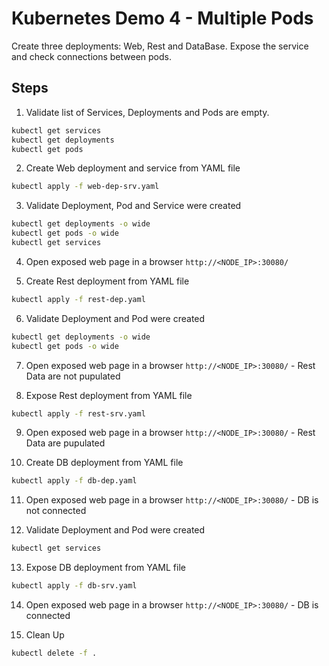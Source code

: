 # Kubernetes Demo 4 - Multiple Pods

Create three deployments: Web, Rest and DataBase.
Expose the service and check connections between pods.

## Steps
1. Validate list of Services, Deployments and Pods are empty.
```bash
kubectl get services
kubectl get deployments
kubectl get pods
```

2. Create Web deployment and service from YAML file
```bash
kubectl apply -f web-dep-srv.yaml
```

3. Validate Deployment, Pod and Service were created
```bash
kubectl get deployments -o wide
kubectl get pods -o wide
kubectl get services
```

4. Open exposed web page in a browser `http://<NODE_IP>:30080/`

5. Create Rest deployment from YAML file
```bash
kubectl apply -f rest-dep.yaml
```

6. Validate Deployment and Pod were created
```bash
kubectl get deployments -o wide
kubectl get pods -o wide
```

7. Open exposed web page in a browser `http://<NODE_IP>:30080/` - Rest Data are not pupulated

8. Expose Rest deployment from YAML file
```bash
kubectl apply -f rest-srv.yaml
```

9. Open exposed web page in a browser `http://<NODE_IP>:30080/` - Rest Data are pupulated

10. Create DB deployment from YAML file
```bash
kubectl apply -f db-dep.yaml
```

11. Open exposed web page in a browser `http://<NODE_IP>:30080/` - DB is not connected

12. Validate Deployment and Pod were created
```bash
kubectl get services
```

13. Expose DB deployment from YAML file
```bash
kubectl apply -f db-srv.yaml
```

14. Open exposed web page in a browser `http://<NODE_IP>:30080/` - DB is connected

15. Clean Up
```bash
kubectl delete -f .
```